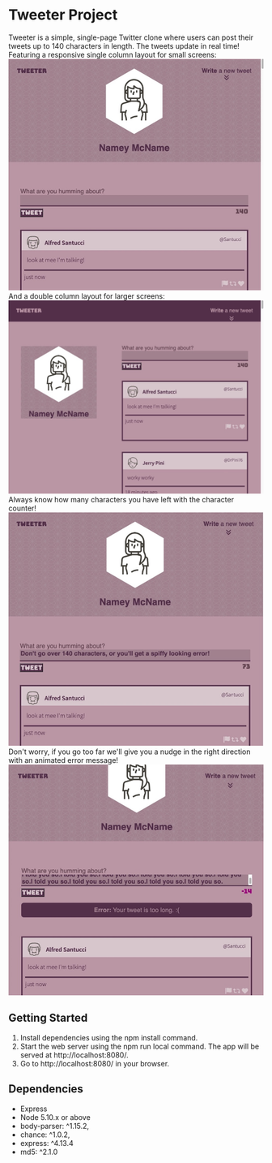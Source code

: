 # Tweeter Project

Tweeter is a simple, single-page Twitter clone where users can post their tweets up to 140 characters in length. The tweets update in real time!
Featuring a responsive single column layout for small screens:
<br>
!["Screenshot of single column layout for smaller screens"](https://github.com/keepitclassick/tweeter/blob/master/public/images/screenshots/singleColLayout.jpeg?raw=true)
And a double column layout for larger screens:
!["Screenshot of double column layout for larger screens"](https://github.com/keepitclassick/tweeter/blob/master/public/images/screenshots/doubleColLayout.jpeg?raw=true)
Always know how many characters you have left with the character counter!
!["Screenshot of character counter feature"](https://github.com/keepitclassick/tweeter/blob/master/public/images/screenshots/CharacterCount.jpeg?raw=true)
Don't worry, if you go too far we'll give you a nudge in the right direction with an animated error message!
!["Screenshot of error message"](https://github.com/keepitclassick/tweeter/blob/master/public/images/screenshots/Error.jpeg?raw=true)


## Getting Started

1. Install dependencies using the npm install command.
2. Start the web server using the npm run local command. The app will be served at http://localhost:8080/.
3. Go to http://localhost:8080/ in your browser.

## Dependencies

- Express
- Node 5.10.x or above
- body-parser: ^1.15.2,
- chance: ^1.0.2,
- express: ^4.13.4
- md5: ^2.1.0
